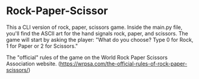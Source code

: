 # Rock-Paper-Scissor
This a CLI version of rock, paper, scissors game.
Inside the main.py file, you'll find the ASCII art for the hand signals rock, paper, and scissors.
The game will start by asking the player:
"What do you choose? Type 0 for Rock, 1 for Paper or 2 for Scissors."

The "official" rules of the game on the World Rock Paper Scissors Association website.
(https://wrpsa.com/the-official-rules-of-rock-paper-scissors/)
